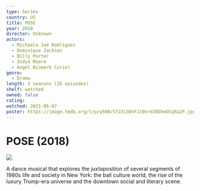 ```yaml
---
type: Series
country: US
title: POSE
year: 2018
director: Unknown
actors:
  - Michaela Jaé Rodriguez
  - Dominique Jackson
  - Billy Porter
  - Indya Moore
  - Angel Bismark Curiel
genre:
  - Drama
length: 3 seasons (26 episodes)
shelf: watched
owned: false
rating:
watched: 2021-06-07
poster: https://image.tmdb.org/t/p/w500/5f23i30nFJz0nrd3DGheOCqXa2P.jpg
---
```


# POSE (2018)

![](https://image.tmdb.org/t/p/w500/5f23i30nFJz0nrd3DGheOCqXa2P.jpg)

A dance musical that explores the juxtaposition of several segments of 1980s life and society in New York: the ball culture world, the rise of the luxury Trump-era universe and the downtown social and literary scene.